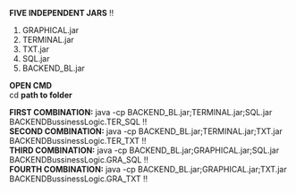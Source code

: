 **FIVE INDEPENDENT JARS** :bangbang: <br />

1. GRAPHICAL.jar <br />
2. TERMINAL.jar <br />
3. TXT.jar <br />
4. SQL.jar <br />
5. BACKEND_BL.jar <br />


**OPEN CMD** <br />
cd **path to folder**  <br />

**FIRST COMBINATION:**         java -cp BACKEND_BL.jar;TERMINAL.jar;SQL.jar BACKENDBussinessLogic.TER_SQL :bangbang: <br />
**SECOND COMBINATION:**        java -cp BACKEND_BL.jar;TERMINAL.jar;TXT.jar BACKENDBussinessLogic.TER_TXT :bangbang: <br />
**THIRD COMBINATION:**         java -cp BACKEND_BL.jar;GRAPHICAL.jar;SQL.jar BACKENDBussinessLogic.GRA_SQL :bangbang: <br />
**FOURTH COMBINATION:**        java -cp BACKEND_BL.jar;GRAPHICAL.jar;TXT.jar BACKENDBussinessLogic.GRA_TXT :bangbang: <br />
